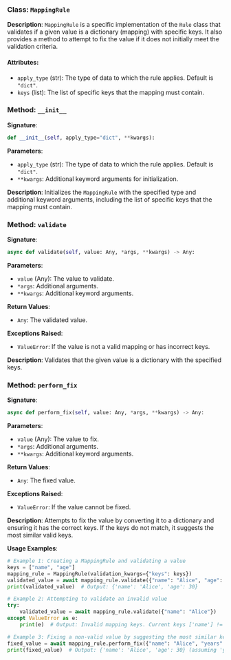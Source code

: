 
### Class: `MappingRule`

**Description**:
`MappingRule` is a specific implementation of the `Rule` class that validates if a given value is a dictionary (mapping) with specific keys. It also provides a method to attempt to fix the value if it does not initially meet the validation criteria.

#### Attributes:
- `apply_type` (str): The type of data to which the rule applies. Default is `"dict"`.
- `keys` (list): The list of specific keys that the mapping must contain.

### Method: `__init__`

**Signature**:
```python
def __init__(self, apply_type="dict", **kwargs):
```

**Parameters**:
- `apply_type` (str): The type of data to which the rule applies. Default is `"dict"`.
- `**kwargs`: Additional keyword arguments for initialization.

**Description**:
Initializes the `MappingRule` with the specified type and additional keyword arguments, including the list of specific keys that the mapping must contain.

### Method: `validate`

**Signature**:
```python
async def validate(self, value: Any, *args, **kwargs) -> Any:
```

**Parameters**:
- `value` (Any): The value to validate.
- `*args`: Additional arguments.
- `**kwargs`: Additional keyword arguments.

**Return Values**:
- `Any`: The validated value.

**Exceptions Raised**:
- `ValueError`: If the value is not a valid mapping or has incorrect keys.

**Description**:
Validates that the given value is a dictionary with the specified keys.

### Method: `perform_fix`

**Signature**:
```python
async def perform_fix(self, value: Any, *args, **kwargs) -> Any:
```

**Parameters**:
- `value` (Any): The value to fix.
- `*args`: Additional arguments.
- `**kwargs`: Additional keyword arguments.

**Return Values**:
- `Any`: The fixed value.

**Exceptions Raised**:
- `ValueError`: If the value cannot be fixed.

**Description**:
Attempts to fix the value by converting it to a dictionary and ensuring it has the correct keys. If the keys do not match, it suggests the most similar valid keys.

**Usage Examples**:
```python
# Example 1: Creating a MappingRule and validating a value
keys = ["name", "age"]
mapping_rule = MappingRule(validation_kwargs={"keys": keys})
validated_value = await mapping_rule.validate({"name": "Alice", "age": 30})
print(validated_value)  # Output: {'name': 'Alice', 'age': 30}

# Example 2: Attempting to validate an invalid value
try:
    validated_value = await mapping_rule.validate({"name": "Alice"})
except ValueError as e:
    print(e)  # Output: Invalid mapping keys. Current keys ['name'] != ['name', 'age']

# Example 3: Fixing a non-valid value by suggesting the most similar keys
fixed_value = await mapping_rule.perform_fix({"name": "Alice", "years": 30})
print(fixed_value)  # Output: {'name': 'Alice', 'age': 30} (assuming 'years' is corrected to 'age')
```
